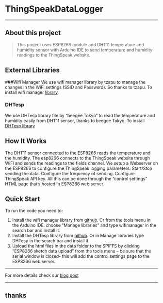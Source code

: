 # ThingSpeakDataLogger
----
## About this project


> This project uses ESP8266 module and DHT11 temperature and humidity sensor with Arduino IDE to send temperature and humidity readings to the ThingSpeak website. 

## External Libraries 
###Wifi Manager 
We use wifi manager library by tzapu to manage the changes in the WiFi settings (SSID and Password). So thanks to tzapu. To install wifi manager [library](https://github.com/tzapu/WiFiManager).

### DHTesp 
We use DHTesp library file by “beegee Tokyo” to read the temperature and humidity easily from DHT11 sensor, thanks to beegee Tokyo. To install [DHTesp library](https://github.com/beegee-tokyo/DHTesp)


## How It Works
The DHT11 sensor connected to the ESP8266 reads the temperature and the humidity. The esp8266 connects to the ThingSpeak website through WiFi and sends the readings to the fields channel. We setup a Webserver on the ESP8266 to configure the ThingSpeak logging parameters: Start/Stop sending the data. Configure the frequency of sending. Configure ThingSpeak API key. All this can be done through the “control settings” HTML page that’s hosted in ESP8266 web server.

## Quick Start
To run the code you need to:

1. Install the wifi manager library from [github](https://github.com/tzapu/WiFiManager). Or from the tools menu in the Arduino IDE. choose "Manage libraries" and type wifimanager in the search bar and install it. 
2. Install the DHTesp library from [github](https://github.com/beegee-tokyo/DHTesp). Or in Manage libraries type DHTesp in the search bar and install it.
3. Upload the html files in the data folder to the SPIFFS by clicking “ESP8266 sketch data upload” from the tools menu – be sure that the serial window is closed- this will add the control settings page to the ESP8266 web server.

----

For more details check our [blog post](https://www.the-diy-life.co/2019/07/09/esp2866-and-thingspeak/)

----
## thanks

